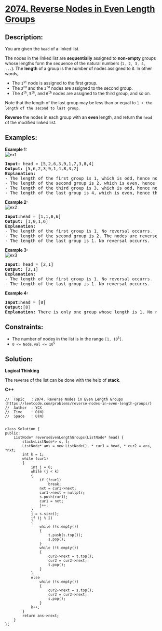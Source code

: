 # [2074. Reverse Nodes in Even Length Groups](https://leetcode.com/problems/reverse-nodes-in-even-length-groups/)


## Description:

<p>You are given the <code>head</code> of a linked list.</p>

<p>The nodes in the linked list are <strong>sequentially</strong> assigned to <strong>non-empty</strong> groups whose lengths form the sequence of the natural numbers (<code>1, 2, 3, 4, ...</code>). The <strong>length</strong> of a group is the number of nodes assigned to it. In other words,</p>
<ul>
    <li>The <code>1<sup>st</sup></code> node is assigned to the first group.</li>
    <li>The <code>2<sup>nd</sup></code> and the <code>3<sup>rd</sup></code> nodes are assigned to the second group.</li>
    <li>The <code>4<sup>th</sup></code>, <code>5<sup>th</sup></code>, and <code>6<sup>th</sup></code> nodes are assigned to the third group, and so on.</li>
</ul>
<p>Note that the length of the last group may be less than or equal to <code>1 + the length of the second to last group</code>.</p>

<p><strong>Reverse</strong> the nodes in each group with an <strong>even</strong> length, and return the <code>head</code> of the modified linked list.</p>


## Examples:

<strong>Example 1:</strong>
<br>![ex1](https://assets.leetcode.com/uploads/2021/10/25/eg1.png)
<pre>
<strong>Input:</strong> head = [5,2,6,3,9,1,7,3,8,4]
<strong>Output:</strong> [5,6,2,3,9,1,4,8,3,7]
<strong>Explanation:</strong> 
- The length of the first group is 1, which is odd, hence no reversal occurrs.
- The length of the second group is 2, which is even, hence the nodes are reversed.
- The length of the third group is 3, which is odd, hence no reversal occurrs.
- The length of the last group is 4, which is even, hence the nodes are reversed.
</pre>

<strong>Example 2:</strong>
<br>![ex2](https://assets.leetcode.com/uploads/2021/10/25/eg2.png)
<pre>
<strong>Input:</strong>head = [1,1,0,6]
<strong>Output:</strong> [1,0,1,6]
<strong>Explanation:</strong> 
- The length of the first group is 1. No reversal occurrs.
- The length of the second group is 2. The nodes are reversed.
- The length of the last group is 1. No reversal occurrs.
</pre>

<strong>Example 3:</strong>
<br>![ex3](https://assets.leetcode.com/uploads/2021/10/28/eg3.png)
<pre>
<strong>Input:</strong> head = [2,1]
<strong>Output:</strong> [2,1]
<strong>Explanation:</strong> 
- The length of the first group is 1. No reversal occurrs.
- The length of the last group is 1. No reversal occurrs.
</pre>

<strong>Example 4:</strong>
<pre>
<strong>Input:</strong>head = [8]
<strong>Output:</strong>[8]
<strong>Explanation:</strong> There is only one group whose length is 1. No reversal occurrs.
</pre>


## Constraints:

<ul>
  <li>The number of nodes in the list is in the range <code>[1, 10<sup>5</sup>]</code>.</li>
  <li><code>0 &lt;= Node.val &lt;= 10<sup>5</sup></code></li>
</ul>


## Solution:

<strong>Logical Thinking</strong>
<p>The reverse of the list can be done with the help of <strong>stack</strong>.</p>

 
<strong>C++</strong>

```
//  Topic   ：2074. Reverse Nodes in Even Length Groups (https://leetcode.com/problems/reverse-nodes-in-even-length-groups/)
//  Author  : YCX
//  Time    : O(N)
//  Space   : O(N)


class Solution {
public:
    ListNode* reverseEvenLengthGroups(ListNode* head) {
        stack<ListNode*> s, t;
        ListNode* ans = new ListNode(), * cur1 = head, * cur2 = ans, *nxt;
        int k = 1;
        while (cur1)
        {
            int j = 0;
            while (j < k)
            {
                if (!cur1)
                    break;
                nxt = cur1->next;
                cur1->next = nullptr;
                s.push(cur1);
                cur1 = nxt;
                j++;
            }
            j = s.size();
            if (j % 2)
            {
                while (!s.empty())
                {
                    t.push(s.top());
                    s.pop();
                }
                while (!t.empty())
                {
                    cur2->next = t.top();
                    cur2 = cur2->next;
                    t.pop();
                }
            }
            else
                while (!s.empty())
                {
                    cur2->next = s.top();
                    cur2 = cur2->next;
                    s.pop();
                }
            k++;
        }
        return ans->next;
    }
};
```
